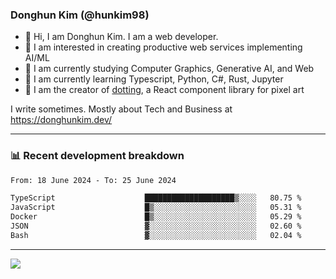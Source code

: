 ### Donghun Kim (@hunkim98)

- 👋 Hi, I am Donghun Kim. I am a web developer. 
- 🤔 I am interested in creating productive web services implementing AI/ML
- 🔭 I am currently studying Computer Graphics, Generative AI, and Web 
- 🌱 I am currently learning Typescript, Python, C#, Rust, Jupyter
- 🎨 I am the creator of [dotting](https://github.com/hunkim98/dotting), a React component library for pixel art

I write sometimes. Mostly about Tech and Business at https://donghunkim.dev/

---
### 📊 Recent development breakdown
<!--START_SECTION:waka-->

```txt
From: 18 June 2024 - To: 25 June 2024

TypeScript                    ████████████████████▒░░░░   80.75 %
JavaScript                    █▒░░░░░░░░░░░░░░░░░░░░░░░   05.31 %
Docker                        █▒░░░░░░░░░░░░░░░░░░░░░░░   05.29 %
JSON                          ▓░░░░░░░░░░░░░░░░░░░░░░░░   02.60 %
Bash                          ▓░░░░░░░░░░░░░░░░░░░░░░░░   02.04 %
```

<!--END_SECTION:waka-->
---

<!-- <div align='center'> -->
  <img align="center" src="https://github-readme-stats.vercel.app/api?username=hunkim98&theme=dark&show_icons=true"/>
<!-- </div> -->
<!--
**hunkim98/hunkim98** is a ✨ _special_ ✨ repository because its `README.md` (this file) appears on your GitHub profile.

Here are some ideas to get you started:

- 🔭 I’m currently working on ...
- 🌱 I’m currently learning ...
- 👯 I’m looking to collaborate on ...
- 🤔 I’m looking for help with ...
- 💬 Ask me about ...
- 📫 How to reach me: ...
- 😄 Pronouns: ...
- ⚡ Fun fact: ...
-->
